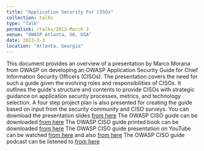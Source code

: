 ```yaml
---
title: "Application Security For CISOs"
collection: talks
type: "Talk"
permalink: /talks/2013-March 3
venue: "OWASP Atlanta, GA, USA"
date: 2013-3-3
location: "Atlanta, Georgia"
---
```


This document provides an overview of a presentation by Marco Morana from OWASP on developing an OWASP Application Security Guide for Chief Information Security Officers (CISOs). The presentation covers the need for such a guide given the evolving roles and responsibilities of CISOs. It outlines the guide's structure and contents to provide CISOs with strategic guidance on application security processes, metrics, and technology selection. A four step project plan is also presented for creating the guide based on input from the security community and CISO surveys.
You can download the presentation slides [from here](https://www.slideshare.net/slideshow/owasp-atlantacisoguidevs1/16928736) 
The OWASP CISO guide can be downloaded [from here](https://github.com/OWASP/owasp-summit-2017/blob/master/Working-Sessions/CISO/Application-Security-Guide-for-CISO.md) 
The OWASP CISO guide printed book can be downloaded [from here](https://www.lulu.com/shop/owasp-foundation/application-security-guide-for-cisos-v10-nov-2013/paperback/product-12582dmz.html?srsltid=AfmBOorSbQnmWT1ICwM3HTAjEr1tJxvSrRskqjb4kVaixUEMY8iPCItp) 
The OWASP CISO guide presentation on YouTube can be watched [from here](https://www.youtube.com/watch?v=J4i3RY5AGhc) and also [from here](https://www.youtube.com/watch?v=gvveiM-cbp8)
The OWASP CISO guide podcast can be listened to  [from here](https://soundcloud.com/owasp-podcast/appsecusa2013-cisoguide) 

